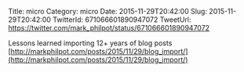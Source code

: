 Title: micro
Category: micro
Date: 2015-11-29T20:42:00
Slug: 2015-11-29T20:42:00
TwitterId: 671066601890947072
TweetUrl: https://twitter.com/mark_philpot/status/671066601890947072

Lessons learned importing 12+ years of blog posts [http://markphilpot.com/posts/2015/11/29/blog_import/](http://markphilpot.com/posts/2015/11/29/blog_import/)